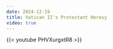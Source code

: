 ```yaml
---
date: 2024-12-19
title: Vatican II's Protestant Heresy
video: true
---
```



{{< youtube PHVXurgxtR8 >}}
